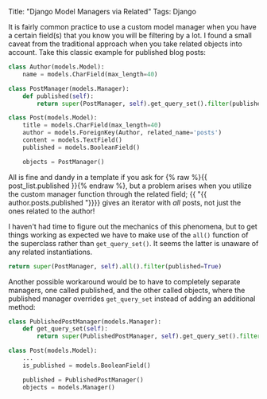 Title: "Django Model Managers via Related"
Tags: Django

It is fairly common practice to use a custom model manager when you have a certain field(s) that you know you will be filtering by a lot.  I found a small caveat from the traditional approach when you take related objects into account.  Take this classic example for published blog posts:

```python
class Author(models.Model):
    name = models.CharField(max_length=40)

class PostManager(models.Manager):
    def published(self):
        return super(PostManager, self).get_query_set().filter(published=True)

class Post(models.Model):
    title = models.CharField(max_length=40)
    author = models.ForeignKey(Author, related_name='posts')
    content = models.TextField()
    published = models.BooleanField()

    objects = PostManager()
```

All is fine and dandy in a template if you ask for {% raw %}{{ post_list.published }}{% endraw %}, but a problem arises when you utilize the custom manager function through the related field; {{ "{{ author.posts.published "}}}} gives an iterator with _all_ posts, not just the ones related to the author!

I haven't had time to figure out the mechanics of this phenomena, but to get things working as expected we have to make use of the ``all()`` function of the superclass rather than ``get_query_set()``.  It seems the latter is unaware of any related instantiations.

```python
return super(PostManager, self).all().filter(published=True)
```

Another possible workaround would be to have to completely separate managers, one called published, and the other called objects, where the published manager overrides ``get_query_set`` instead of adding an additional method:

```python
class PublishedPostManager(models.Manager):
    def get_query_set(self):
        return super(PublishedPostManager, self).get_query_set().filter(is_published=True)

class Post(models.Model):
    ...
    is_published = models.BooleanField()

    published = PublishedPostManager()
    objects = models.Manager()
```
